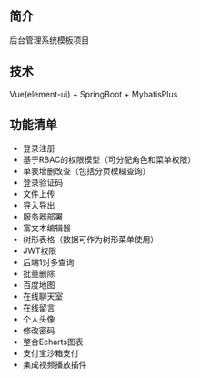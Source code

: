 ## 简介

后台管理系统模板项目

## 技术

Vue(element-ui) + SpringBoot + MybatisPlus

## 功能清单

- 登录注册
- 基于RBAC的权限模型（可分配角色和菜单权限）
- 单表增删改查（包括分页模糊查询）
- 登录验证码
- 文件上传
- 导入导出
- 服务器部署
- 富文本编辑器
- 树形表格（数据可作为树形菜单使用）
- JWT权限
- 后端1对多查询
- 批量删除
- 百度地图
- 在线聊天室
- 在线留言
- 个人头像
- 修改密码
- 整合Echarts图表
- 支付宝沙箱支付
- 集成视频播放插件